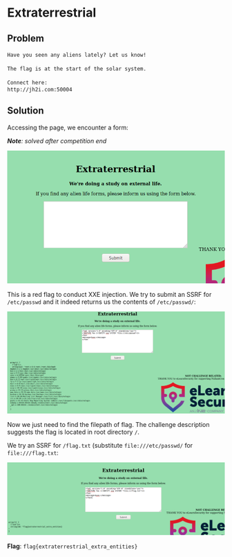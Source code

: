 # Extraterrestrial

## Problem

```
Have you seen any aliens lately? Let us know!

The flag is at the start of the solar system.

Connect here:
http://jh2i.com:50004
```

## Solution

Accessing the page, we encounter a form:

***Note**: solved after competition end*

![](images/extraterrestrial1.PNG)

This is a red flag to conduct XXE injection. We try to submit an SSRF for `/etc/passwd` and it indeed returns us the 
contents of `/etc/passwd/`:

![](images/extraterrestrial2a.PNG)

Now we just need to find the filepath of flag. The challenge description suggests the flag is located in root directory 
`/`.

We try an SSRF for `/flag.txt` (substitute `file:///etc/passwd/` for `file:///flag.txt`:

![](images/extraterrestrial_flag.PNG)

**Flag**: `flag{extraterrestrial_extra_entities}`